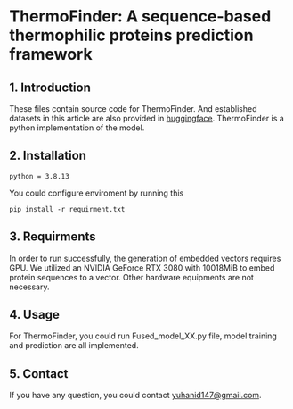 # ThermoFinder: A sequence-based thermophilic proteins prediction framework

## 1. Introduction
These files contain source code for ThermoFinder. And established datasets in this article are also provided in [huggingface](https://huggingface.co/datasets/HanselYu/ThermoSeqNet).
ThermoFinder is a python implementation of the model.

## 2. Installation
```
python = 3.8.13
```
You could configure enviroment by running this
```
pip install -r requirment.txt
```

## 3. Requirments
In order to run successfully, the generation of embedded vectors requires GPU. We utilized an NVIDIA GeForce RTX 3080 with 10018MiB to embed protein sequences to a vector.
Other hardware equipments are not necessary.

## 4. Usage
For ThermoFinder, you could run Fused_model_XX.py file,  model training and prediction are all implemented.

## 5. Contact
If you have any question, you could contact yuhanid147@gmail.com.
